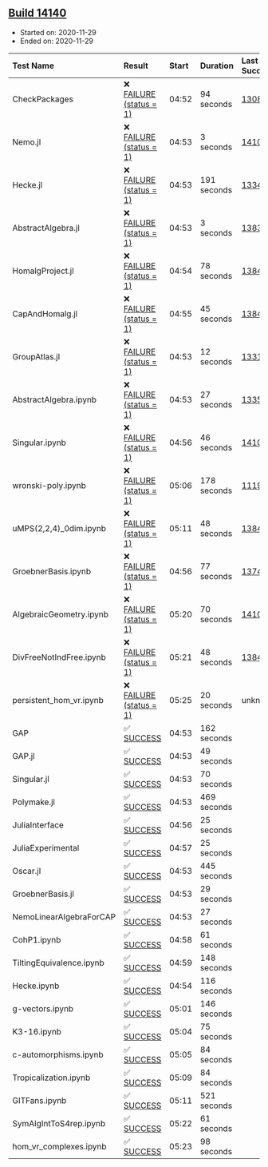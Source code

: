 ## [Build 14140](https://oscarci.mathematik.uni-kl.de/job/oscar/14140/)

* Started on: 2020-11-29
* Ended on: 2020-11-29

| Test Name    | Result | Start | Duration | Last Success | First Failure |
|:-------------|:-------|:------|:---------|:-------------|:--------------|
| CheckPackages | ❌ [FAILURE (status = 1)](https://oscarci.mathematik.uni-kl.de/job/oscar/14140/artifact/logs/build-14140/CheckPackages.log) | 04:52 | 94 seconds | [13085](https://oscarci.mathematik.uni-kl.de/job/oscar/13085/) | [13086](https://oscarci.mathematik.uni-kl.de/job/oscar/13086/) |
| Nemo.jl | ❌ [FAILURE (status = 1)](https://oscarci.mathematik.uni-kl.de/job/oscar/14140/artifact/logs/build-14140/Nemo.jl.log) | 04:53 | 3 seconds | [14101](https://oscarci.mathematik.uni-kl.de/job/oscar/14101/) | [14102](https://oscarci.mathematik.uni-kl.de/job/oscar/14102/) |
| Hecke.jl | ❌ [FAILURE (status = 1)](https://oscarci.mathematik.uni-kl.de/job/oscar/14140/artifact/logs/build-14140/Hecke.jl.log) | 04:53 | 191 seconds | [13341](https://oscarci.mathematik.uni-kl.de/job/oscar/13341/) | [13342](https://oscarci.mathematik.uni-kl.de/job/oscar/13342/) |
| AbstractAlgebra.jl | ❌ [FAILURE (status = 1)](https://oscarci.mathematik.uni-kl.de/job/oscar/14140/artifact/logs/build-14140/AbstractAlgebra.jl.log) | 04:53 | 3 seconds | [13837](https://oscarci.mathematik.uni-kl.de/job/oscar/13837/) | [13838](https://oscarci.mathematik.uni-kl.de/job/oscar/13838/) |
| HomalgProject.jl | ❌ [FAILURE (status = 1)](https://oscarci.mathematik.uni-kl.de/job/oscar/14140/artifact/logs/build-14140/HomalgProject.jl.log) | 04:54 | 78 seconds | [13845](https://oscarci.mathematik.uni-kl.de/job/oscar/13845/) | [13846](https://oscarci.mathematik.uni-kl.de/job/oscar/13846/) |
| CapAndHomalg.jl | ❌ [FAILURE (status = 1)](https://oscarci.mathematik.uni-kl.de/job/oscar/14140/artifact/logs/build-14140/CapAndHomalg.jl.log) | 04:55 | 45 seconds | [13845](https://oscarci.mathematik.uni-kl.de/job/oscar/13845/) | [13846](https://oscarci.mathematik.uni-kl.de/job/oscar/13846/) |
| GroupAtlas.jl | ❌ [FAILURE (status = 1)](https://oscarci.mathematik.uni-kl.de/job/oscar/14140/artifact/logs/build-14140/GroupAtlas.jl.log) | 04:53 | 12 seconds | [13311](https://oscarci.mathematik.uni-kl.de/job/oscar/13311/) | [13312](https://oscarci.mathematik.uni-kl.de/job/oscar/13312/) |
| AbstractAlgebra.ipynb | ❌ [FAILURE (status = 1)](https://oscarci.mathematik.uni-kl.de/job/oscar/14140/artifact/logs/build-14140/AbstractAlgebra.ipynb.log) | 04:53 | 27 seconds | [13355](https://oscarci.mathematik.uni-kl.de/job/oscar/13355/) | [13356](https://oscarci.mathematik.uni-kl.de/job/oscar/13356/) |
| Singular.ipynb | ❌ [FAILURE (status = 1)](https://oscarci.mathematik.uni-kl.de/job/oscar/14140/artifact/logs/build-14140/Singular.ipynb.log) | 04:56 | 46 seconds | [14101](https://oscarci.mathematik.uni-kl.de/job/oscar/14101/) | [14102](https://oscarci.mathematik.uni-kl.de/job/oscar/14102/) |
| wronski-poly.ipynb | ❌ [FAILURE (status = 1)](https://oscarci.mathematik.uni-kl.de/job/oscar/14140/artifact/logs/build-14140/wronski-poly.ipynb.log) | 05:06 | 178 seconds | [11192](https://oscarci.mathematik.uni-kl.de/job/oscar/11192/) | [11193](https://oscarci.mathematik.uni-kl.de/job/oscar/11193/) |
| uMPS(2,2,4)_0dim.ipynb | ❌ [FAILURE (status = 1)](https://oscarci.mathematik.uni-kl.de/job/oscar/14140/artifact/logs/build-14140/uMPS-2-2-4-_0dim.ipynb.log) | 05:11 | 48 seconds | [13841](https://oscarci.mathematik.uni-kl.de/job/oscar/13841/) | [13842](https://oscarci.mathematik.uni-kl.de/job/oscar/13842/) |
| GroebnerBasis.ipynb | ❌ [FAILURE (status = 1)](https://oscarci.mathematik.uni-kl.de/job/oscar/14140/artifact/logs/build-14140/GroebnerBasis.ipynb.log) | 04:56 | 77 seconds | [13748](https://oscarci.mathematik.uni-kl.de/job/oscar/13748/) | [13749](https://oscarci.mathematik.uni-kl.de/job/oscar/13749/) |
| AlgebraicGeometry.ipynb | ❌ [FAILURE (status = 1)](https://oscarci.mathematik.uni-kl.de/job/oscar/14140/artifact/logs/build-14140/AlgebraicGeometry.ipynb.log) | 05:20 | 70 seconds | [14101](https://oscarci.mathematik.uni-kl.de/job/oscar/14101/) | [14102](https://oscarci.mathematik.uni-kl.de/job/oscar/14102/) |
| DivFreeNotIndFree.ipynb | ❌ [FAILURE (status = 1)](https://oscarci.mathematik.uni-kl.de/job/oscar/14140/artifact/logs/build-14140/DivFreeNotIndFree.ipynb.log) | 05:21 | 48 seconds | [13845](https://oscarci.mathematik.uni-kl.de/job/oscar/13845/) | [13846](https://oscarci.mathematik.uni-kl.de/job/oscar/13846/) |
| persistent_hom_vr.ipynb | ❌ [FAILURE (status = 1)](https://oscarci.mathematik.uni-kl.de/job/oscar/14140/artifact/logs/build-14140/persistent_hom_vr.ipynb.log) | 05:25 | 20 seconds | unknown | unknown |
| GAP | ✅ [SUCCESS](https://oscarci.mathematik.uni-kl.de/job/oscar/14140/artifact/logs/build-14140/GAP.log) | 04:53 | 162 seconds |  |  |
| GAP.jl | ✅ [SUCCESS](https://oscarci.mathematik.uni-kl.de/job/oscar/14140/artifact/logs/build-14140/GAP.jl.log) | 04:53 | 49 seconds |  |  |
| Singular.jl | ✅ [SUCCESS](https://oscarci.mathematik.uni-kl.de/job/oscar/14140/artifact/logs/build-14140/Singular.jl.log) | 04:53 | 70 seconds |  |  |
| Polymake.jl | ✅ [SUCCESS](https://oscarci.mathematik.uni-kl.de/job/oscar/14140/artifact/logs/build-14140/Polymake.jl.log) | 04:53 | 469 seconds |  |  |
| JuliaInterface | ✅ [SUCCESS](https://oscarci.mathematik.uni-kl.de/job/oscar/14140/artifact/logs/build-14140/JuliaInterface.log) | 04:56 | 25 seconds |  |  |
| JuliaExperimental | ✅ [SUCCESS](https://oscarci.mathematik.uni-kl.de/job/oscar/14140/artifact/logs/build-14140/JuliaExperimental.log) | 04:57 | 25 seconds |  |  |
| Oscar.jl | ✅ [SUCCESS](https://oscarci.mathematik.uni-kl.de/job/oscar/14140/artifact/logs/build-14140/Oscar.jl.log) | 04:53 | 445 seconds |  |  |
| GroebnerBasis.jl | ✅ [SUCCESS](https://oscarci.mathematik.uni-kl.de/job/oscar/14140/artifact/logs/build-14140/GroebnerBasis.jl.log) | 04:53 | 29 seconds |  |  |
| NemoLinearAlgebraForCAP | ✅ [SUCCESS](https://oscarci.mathematik.uni-kl.de/job/oscar/14140/artifact/logs/build-14140/NemoLinearAlgebraForCAP.log) | 04:53 | 27 seconds |  |  |
| CohP1.ipynb | ✅ [SUCCESS](https://oscarci.mathematik.uni-kl.de/job/oscar/14140/artifact/logs/build-14140/CohP1.ipynb.log) | 04:58 | 61 seconds |  |  |
| TiltingEquivalence.ipynb | ✅ [SUCCESS](https://oscarci.mathematik.uni-kl.de/job/oscar/14140/artifact/logs/build-14140/TiltingEquivalence.ipynb.log) | 04:59 | 148 seconds |  |  |
| Hecke.ipynb | ✅ [SUCCESS](https://oscarci.mathematik.uni-kl.de/job/oscar/14140/artifact/logs/build-14140/Hecke.ipynb.log) | 04:54 | 116 seconds |  |  |
| g-vectors.ipynb | ✅ [SUCCESS](https://oscarci.mathematik.uni-kl.de/job/oscar/14140/artifact/logs/build-14140/g-vectors.ipynb.log) | 05:01 | 146 seconds |  |  |
| K3-16.ipynb | ✅ [SUCCESS](https://oscarci.mathematik.uni-kl.de/job/oscar/14140/artifact/logs/build-14140/K3-16.ipynb.log) | 05:04 | 75 seconds |  |  |
| c-automorphisms.ipynb | ✅ [SUCCESS](https://oscarci.mathematik.uni-kl.de/job/oscar/14140/artifact/logs/build-14140/c-automorphisms.ipynb.log) | 05:05 | 84 seconds |  |  |
| Tropicalization.ipynb | ✅ [SUCCESS](https://oscarci.mathematik.uni-kl.de/job/oscar/14140/artifact/logs/build-14140/Tropicalization.ipynb.log) | 05:09 | 84 seconds |  |  |
| GITFans.ipynb | ✅ [SUCCESS](https://oscarci.mathematik.uni-kl.de/job/oscar/14140/artifact/logs/build-14140/GITFans.ipynb.log) | 05:11 | 521 seconds |  |  |
| SymAlgIntToS4rep.ipynb | ✅ [SUCCESS](https://oscarci.mathematik.uni-kl.de/job/oscar/14140/artifact/logs/build-14140/SymAlgIntToS4rep.ipynb.log) | 05:22 | 61 seconds |  |  |
| hom_vr_complexes.ipynb | ✅ [SUCCESS](https://oscarci.mathematik.uni-kl.de/job/oscar/14140/artifact/logs/build-14140/hom_vr_complexes.ipynb.log) | 05:23 | 98 seconds |  |  |
